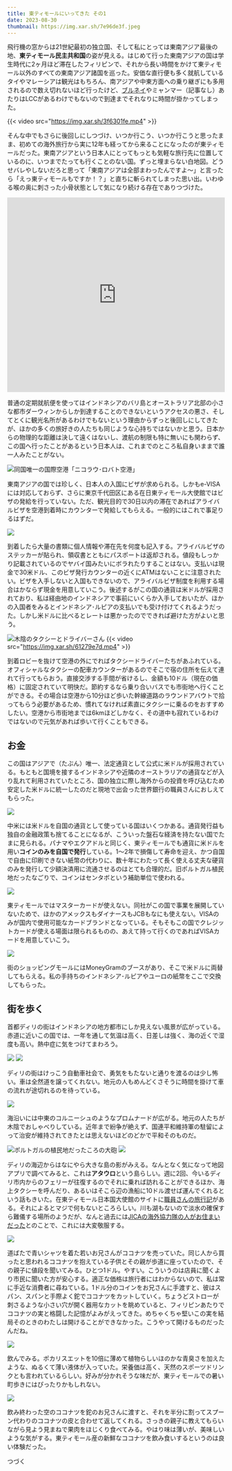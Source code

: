 ```yaml
---
title: 東ティモールにいってきた その1
date: 2023-08-30
thumbnail: https://img.xar.sh/7e96de3f.jpeg
---
```


飛行機の窓からは21世紀最初の独立国、そして私にとっては東南アジア最後の地、**東ティモール民主共和国**の姿が見える。はじめて行った東南アジアの国は学生時代に2ヶ月ほど滞在したフィリピンで、それから長い時間をかけて東ティモール以外のすべての東南アジア諸国を巡った。安価な直行便も多く就航しているタイやマレーシアは観光はもちろん、南アジアや中東方面への乗り継ぎにも多用されるので数え切れないほど行ったけど、[ブルネイ](/post/1505642051/)やミャンマー（記事なし）あたりはLCCがあるわけでもないので到達までそれなりに時間が掛かってしまった。

{{< video src="https://img.xar.sh/3f6301fe.mp4" >}}

そんな中でもさらに後回しにしつづけ、いつか行こう、いつか行こうと思ったまま、初めての海外旅行から実に12年も経ってから来ることになったのが東ティモールだった。東南アジアという日本人にとってもっとも気軽な旅行先に位置しているのに、いつまでたっても行くことのない国。ずっと埋まらない白地図。どうせバレやしないだろと思って「東南アジアは全部まわったんですよ〜」と言ったら「えっ東ティモールもですか！？」と直ちに斬られてしまった思い出。いわゆる喉の奥に刺さった小骨状態として気になり続ける存在でありつづけた。

<iframe src="https://www.google.com/maps/embed?pb=!1m18!1m12!1m3!1d10398463.836440085!2d120.11456211594415!3d-9.562871413045336!2m3!1f0!2f0!3f0!3m2!1i1024!2i768!4f13.1!3m3!1m2!1s0x2cfde50986e4a129%3A0x3e5c68387e85b3c!2z5p2x44OG44Kj44Oi44O844Or!5e0!3m2!1sja!2sjp!4v1693233430867!5m2!1sja!2sjp" width="100%" height="450" style="border:0;" allowfullscreen="" loading="lazy" referrerpolicy="no-referrer-when-downgrade"></iframe>

普通の定期就航便を使ってはインドネシアのバリ島とオーストラリア北部の小さな都市ダーウィンからしか到達することのできないというアクセスの悪さ、そしてとくに観光名所があるわけでもないという理由からずっと後回しにしてきたが、ほかの多くの旅好きの人たちも同じような心持ちではないかと思う。日本からの物理的な距離は決して遠くはないし、渡航の制限も特に無いにも関わらず、この国へ行ったことがあるという日本人は、これまでのところ私自身いままで誰一人みたことがない。

![同国唯一の国際空港「ニコラウ･ロバト空港」](https://img.xar.sh/7e96de3f.webp)

東南アジアの国では珍しく、日本人の入国にビザが求められる。しかもe-VISAには対応しておらず、さらに東京千代田区にある在日東ティモール大使館ではビザの発給を行っていない。ただ、観光目的で30日以内の滞在であればアライバルビザを空港到着時にカウンターで発給してもらえる。一般的にはこれで事足りるはずだ。

![](https://img.xar.sh/f446f7c5.webp)

到着したら大量の書類に個人情報や滞在先を何度も記入する。アライバルビザのステッカーが貼られ、領収書とともにパスポートは返却される。値段もしっかり記載されているのでヤバイ国みたいにボラれたりすることはない。支払いは現金で30米ドル、このビザ発行カウンターの近くにATMはないことに注意されたい。ビザを入手しないと入国もできないので、アライバルビザ制度を利用する場合はかならず現金を用意していこう。後述するがこの国の通貨は米ドルが採用されており、私は経由地のインドネシアで事前にいくらか入手しておいたが、ほかの入国者をみるとインドネシア･ルピアの支払いでも受け付けてくれるようだった。しかし米ドルに比べるとレートは悪かったのでできれば避けた方がよいと思う。

![木陰のタクシーとドライバーさん](https://img.xar.sh/a33e43fa.webp)
{{< video src="https://img.xar.sh/61279e7d.mp4" >}}

到着ロビーを抜けて空港の外にでればタクシードライバーたちがあふれている。オフィシャルなタクシーの配車カウンターがあるのでそこで宿の住所を伝えて連れて行ってもらおう。直接交渉する手間が省けるし、金額も10ドル（現在の価格）に固定されていて明快だ。節約するなら乗り合いバスでも市街地へ行くことができる。その場合は空港から10分ほど歩いた幹線道路のラウンドアバウトで拾ってもらう必要があるため、慣れてなければ素直にタクシーに乗るのをおすすめしたい。空港から市街地までは6kmほどしかなく、その道中も寂れているわけではないので元気があれば歩いて行くこともできる。

## お金

この国はアジアで（たぶん）唯一、法定通貨として公式に米ドルが採用されている。もともと国境を接するインドネシアや近隣のオーストラリアの通貨などが入り乱れて利用されていたところ、国の独立に際し海外からの投資を呼び込むため安定した米ドルに統一したのだと現地で出会った世界銀行の職員さんにおしえてもらった。

![](https://img.xar.sh/4b9285f6.webp)

中米には米ドルを自国の通貨として使っている国はいくつかある。通貨発行益も独自の金融政策も捨てることになるが、こういった盤石な経済を持たない国でたまに見られる。パナマやエクアドルと同じく、東ティモールでも通貨に米ドルを用い**コインのみを自国で発行**している。1〜2年で損傷して寿命を迎え、かつ自国で自由に印刷できない紙幣の代わりに、数十年にわたって長く使える丈夫な硬貨のみを発行して少額決済用に流通させるのはとても合理的だ。旧ポルトガル植民地だったなごりで、コインはセンタボという補助単位で使われる。

![](https://img.xar.sh/a1301317.webp)

東ティモールではマスターカードが使えない。同社がこの国で事業を展開していないためで、ほかのアメックスもダイナースもJCBもなにも使えない。VISAのみが国内で使用可能なカードブランドとなっている。そもそもこの国でクレジットカードが使える場面は限られるものの、あえて持って行くのであればVISAカードを用意していこう。

![](https://img.xar.sh/83ab16ba.webp)

街のショッピングモールにはMoneyGramのブースがあり、そこで米ドルに両替してもらえる。私の手持ちのインドネシア･ルピアやユーロの紙幣をここで交換してもらった。

## 街を歩く

首都ディリの街はインドネシアの地方都市にしか見えない風景が広がっている。赤道に近いこの国では、一年を通して気温は高く、日差しは強く、海の近くで湿度も高い。熱中症に気をつけてまわろう。

![](https://img.xar.sh/cb5188e3.webp)
![](https://img.xar.sh/5c68a362.webp)

ディリの街はけっこう自動車社会で、勇気をもたないと通りを渡るのは少し怖い。車は全然道を譲ってくれない。地元の人もめんどくさそうに時間を掛けて車の流れが途切れるのを待っている。

![](https://img.xar.sh/1f842fd5.webp)

海沿いには中東のコルニーシュのようなプロムナードが広がる。地元の人たちが木陰でおしゃべりしている。近年まで紛争が絶えず、国連平和維持軍の駐留によって治安が維持されてきたとは思えないほどのどかで平和そのものだ。

![ポルトガルの植民地だったころの大砲](https://img.xar.sh/6dd7e04b.webp)
![](https://img.xar.sh/8c18f002.webp)

ディリの海辺からはなにやら大きな島の影がみえる。なんとなく気になって地図アプリで調べてみると、これは**アタウロ**という島らしい。週に2回、今いるディリ市内からのフェリーが往復するのでそれに乗れば訪れることができるほか、海上タクシーを呼んだり、あるいはそこら辺の漁船に10ドル渡せば運んでくれるという話もきいた。在東ティモール日本国大使館のサイトに[職員さんの旅行記](https://www.timor-leste.emb-japan.go.jp/column_yasuoka.html)がある。それによるとマジで何もないところらしい。川も湖もないので淡水の確保すら難儀する場所のようだが、なんと過去には[JICAの海外協力隊の人がお住まいだった](https://www.jica.go.jp/Resource/easttimor/office/information/hotangle/20191211.html)とのことで、これには大変敬服する。

![](https://img.xar.sh/fd223029.webp)

道ばたで青いシャツを着た若いお兄さんがココナツを売っていた。同じ人から買ったと思われるココナツを抱えている子供とその親が歩道に座っていたので、その親子に値段を聞いてみる。ひとつ1ドル。やすい。こういうのは店員に聞くより市民に聞いた方が安心する。適正な価格は旅行者にはわからないので、私は常に手近な消費者に尋ねている。1ドル分のコインをお兄さんに手渡すと、彼はスパン、スパンと手際よく鉈でココナツをカットしていく。ちょうどストローが刺さるような小さい穴が開く器用なカットを眺めていると、フィリピンあたりでココナツの実と格闘した記憶がよみがえってきた。めちゃくちゃ堅いこの実を結局そのときのわたしは開けることができなかった。こうやって開けるものだったんだね。

![](https://img.xar.sh/a6f97f1a.webp)

飲んでみる。ポカリスエットを10倍に薄めて植物らしいほのかな青臭さを加えたような、ぬるくて薄い液体が入っていた。栄養価は高く、天然のスポーツドリンクとも言われているらしい。好みが分かれそうな味だが、東ティモールでの暑い町歩きにはぴったりかもしれない。

![](https://img.xar.sh/487915aa.webp)

飲み終わった空のココナツを鉈のお兄さんに渡すと、それを半分に割ってスプーン代わりのココナツの皮と合わせて返してくれる。さっきの親子に教えてもらいながら見よう見まねで果肉をほじくり食べてみる。やはり味は薄いが、美味しいような気がする。東ティモール産の新鮮なココナツを飲み食いするというのは良い体験だった。

つづく
